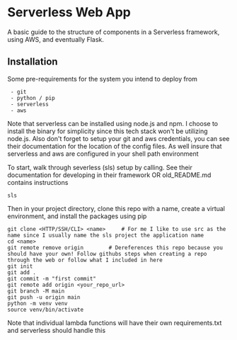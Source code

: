 # Serverless Web App

A basic guide to the structure of components in a Serverless framework, using AWS, and eventually Flask.

## Installation

Some pre-requirements for the system you intend to deploy from

```
 - git
 - python / pip
 - serverless
 - aws
```

Note that serverless can be installed using node.js and npm. I choose to install the binary for simplicity since this tech stack won't be utilizing node.js.
Also don't forget to setup your git and aws credentials, you can see their documentation for the location of the config files.
As well insure that serverless and aws are configured in your shell path environment

To start, walk through severless (sls) setup by calling. See their documentation for developing in their framework OR old_README.md contains instructions

```sls```

Then in your project directory, clone this repo with a name, create a virtual environment, and install the packages using pip

```
git clone <HTTP/SSH/CLI> <name>		# For me I like to use src as the name since I usually name the sls project the application name
cd <name>
git remote remove origin		# Dereferences this repo because you should have your own! Follow githubs steps when creating a repo through the web or follow what I included in here
git init
git add .
git commit -m "first commit"
git remote add origin <your_repo_url>
git branch -M main
git push -u origin main
python -m venv venv
source venv/bin/activate
```

Note that individual lambda functions will have their own requirements.txt and serverless should handle this